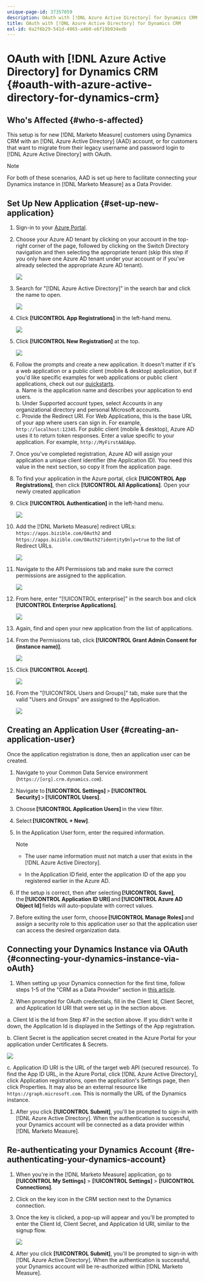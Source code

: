 ```yaml
---
unique-page-id: 37357059
description: OAuth with [!DNL Azure Active Directory] for Dynamics CRM - [!DNL Marketo Measure] - Product Documentation
title: OAuth with [!DNL Azure Active Directory] for Dynamics CRM
exl-id: 0a2f6b29-541d-4965-a460-e6f19b934edb
---
```

# OAuth with [!DNL Azure Active Directory] for Dynamics CRM {#oauth-with-azure-active-directory-for-dynamics-crm}

## Who's Affected {#who-s-affected}

This setup is for new [!DNL Marketo Measure] customers using Dynamics CRM with an [!DNL Azure Active Directory] (AAD) account, or for customers that want to migrate from their legacy username and password login to [!DNL Azure Active Directory] with OAuth.

>[!NOTE]
>
>For both of these scenarios, AAD is set up here to facilitate connecting your Dynamics instance in [!DNL Marketo Measure] as a Data Provider.

## Set Up New Application {#set-up-new-application}

1. Sign-in to your [Azure Portal](https://portal.azure.com/#home).

1. Choose your Azure AD tenant by clicking on your account in the top-right corner of the page, followed by clicking on the Switch Directory navigation and then selecting the appropriate tenant (skip this step if you only have one Azure AD tenant under your account or if you've already selected the appropriate Azure AD tenant).

   ![](assets/setup-2.png)

1. Search for "[!DNL Azure Active Directory]" in the search bar and click the name to open.

   ![](assets/setup-3.png)

1. Click **[!UICONTROL App Registrations]** in the left-hand menu.

   ![](assets/setup-4.png)

1. Click **[!UICONTROL New Registration]** at the top.

   ![](assets/setup-5.png)

1. Follow the prompts and create a new application. It doesn't matter if it's a web application or a public client (mobile & desktop) application, but if you'd like specific examples for web applications or public client applications, check out our [quickstarts](https://docs.microsoft.com/en-us/azure/active-directory/develop/v1-overview).  
   a. Name is the application name and describes your application to end users.  
   b. Under Supported account types, select Accounts in any organizational directory and personal Microsoft accounts.  
   c. Provide the Redirect URI. For Web Applications, this is the base URL of your app where users can sign in. For example, `http://localhost:12345`. For public client (mobile & desktop), Azure AD uses it to return token responses. Enter a value specific to your application. For example, `http://MyFirstAADApp`.

1. Once you've completed registration, Azure AD will assign your application a unique client identifier (the Application ID). You need this value in the next section, so copy it from the application page.

1. To find your application in the Azure portal, click **[!UICONTROL App Registrations]**, then click **[!UICONTROL All Applications]**. Open your newly created application

1. Click **[!UICONTROL Authentication]** in the left-hand menu.

   ![](assets/setup-9.png)

1. Add the [!DNL Marketo Measure] redirect URLs: `https://apps.bizible.com/OAuth2` and `https://apps.bizible.com/OAuth2?identityOnly=true` to the list of Redirect URLs.

   ![](assets/setup-10.png)

1. Navigate to the API Permissions tab and make sure the correct permissions are assigned to the application.

   ![](assets/setup-10a.png)

1. From here, enter "[!UICONTROL enterprise]" in the search box and click **[!UICONTROL Enterprise Applications]**.

   ![](assets/setup-11.png)

1. Again, find and open your new application from the list of applications.

1. From the Permissions tab, click **[!UICONTROL Grant Admin Consent for (instance name)]**.

   ![](assets/setup-13a.png)

1. Click **[!UICONTROL Accept]**.

   ![](assets/setup-13b.png)

1. From the "[!UICONTROL Users and Groups]" tab, make sure that the valid "Users and Groups" are assigned to the Application.
  
   ![](assets/setup-14.png)

## Creating an Application User {#creating-an-application-user}

Once the application registration is done, then an application user can be created.

1. Navigate to your Common Data Service environment (`https://[org].crm.dynamics.com`).

1. Navigate to **[!UICONTROL Settings]** > **[!UICONTROL Security]** > **[!UICONTROL Users]**.

1. Choose **[!UICONTROL Application Users]** in the view filter.

1. Select **[!UICONTROL + New]**.

1. In the Application User form, enter the required information.

   >[!NOTE]
   >
   >* The user name information must not match a user that exists in the [!DNL Azure Active Directory].
   >
   >* In the Application ID field, enter the application ID of the app you registered earlier in the Azure AD.

1. If the setup is correct, then after selecting **[!UICONTROL Save]**, the **[!UICONTROL Application ID URI]** and **[!UICONTROL Azure AD Object Id]** fields will auto-populate with correct values.

1. Before exiting the user form, choose **[!UICONTROL Manage Roles]** and assign a security role to this application user so that the application user can access the desired organization data.

## Connecting your Dynamics Instance via OAuth {#connecting-your-dynamics-instance-via-oAuth}

1. When setting up your Dynamics connection for the first time, follow steps 1-5 of the "CRM as a Data Provider" section in [this article](/help/marketo-measure-and-dynamics/getting-started-with-marketo-measure-and-dynamics/microsoft-dynamics-crm-installation-guide.md).

1. When prompted for OAuth credentials, fill in the Client Id, Client Secret, and Application Id URI that were set up in the section above.

  a. Client Id is the Id from Step #7 in the section above. If you didn't write it down, the Application Id is displayed in the Settings of the App registration.

  b. Client Secret is the application secret created in the Azure Portal for your application under Certificates & Secrets.

   ![](assets/creating-2e.png)
  
  c. Application ID URI is the URL of the target web API (secured resource). To find the App ID URL, in the Azure Portal, click [!DNL Azure Active Directory], click Application registrations, open the application's Settings page, then click Properties. It may also be an external resource like `https://graph.microsoft.com`. This is normally the URL of the Dynamics instance.

1. After you click **[!UICONTROL Submit]**, you'll be prompted to sign-in with [!DNL Azure Active Directory]. When the authentication is successful, your Dynamics account will be connected as a data provider within [!DNL Marketo Measure].

## Re-authenticating your Dynamics Account {#re-authenticating-your-dynamics-account}

1. When you're in the [!DNL Marketo Measure] application, go to **[!UICONTROL My Settings]** > **[!UICONTROL Settings]** > **[!UICONTROL Connections]**.

1. Click on the key icon in the CRM section next to the Dynamics connection.

1. Once the key is clicked, a pop-up will appear and you'll be prompted to enter the Client Id, Client Secret, and Application Id URI, similar to the signup flow.

   ![](assets/re-authenticating-3.png)

1. After you click **[!UICONTROL Submit]**, you'll be prompted to sign-in with [!DNL Azure Active Directory]. When the authentication is successful, your Dynamics account will be re-authorized within [!DNL Marketo Measure].
